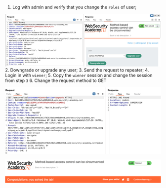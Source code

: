 1. Log with admin and verify that you change the `roles` of user;

![](/static/img/Pasted_image_20231120103738.png)
2. Downgrade or upgrade any user;
3. Send the request to repeater;
4. Login in with `wiener`;
5. Copy the  `wiener` session and change the session from step `3`
6. Change the request method to GET

![](/static/img/Pasted_image_20231120103727.png)


![](/static/img/Pasted_image_20231120103624.png)
